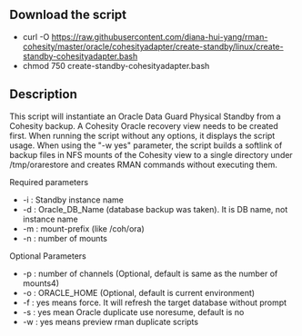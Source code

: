 ## Download the script
- curl -O https://raw.githubusercontent.com/diana-hui-yang/rman-cohesity/master/oracle/cohesityadapter/create-standby/linux/create-standby-cohesityadapter.bash
- chmod 750 create-standby-cohesityadapter.bash

## Description
This script will instantiate an Oracle Data Guard Physical Standby from a Cohesity backup. A Cohesity Oracle recovery view needs to be created first. When running the script without any options, it displays the script usage. When using the "-w yes" parameter, the script builds a softlink of backup files in NFS mounts of the Cohesity view to a single directory under /tmp/orarestore and creates RMAN commands without executing them.

Required parameters

- -i : Standby instance name
- -d : Oracle_DB_Name (database backup was taken). It is DB name, not instance name
- -m : mount-prefix (like /coh/ora)
- -n : number of mounts
 
 Optional Parameters
- -p : number of channels (Optional, default is same as the number of mounts4)
- -o : ORACLE_HOME (Optional, default is current environment)
- -f : yes means force. It will refresh the target database without prompt
- -s : yes mean Oracle duplicate use noresume, default is no
- -w : yes means preview rman duplicate scripts

